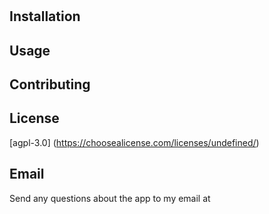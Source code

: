 # 
  

  ## Installation
  

  ## Usage
  

  ## Contributing
  

  ## License
  [agpl-3.0]
  (https://choosealicense.com/licenses/undefined/)

  ## Email
  Send any questions about the app to my email at [](mailto:)
